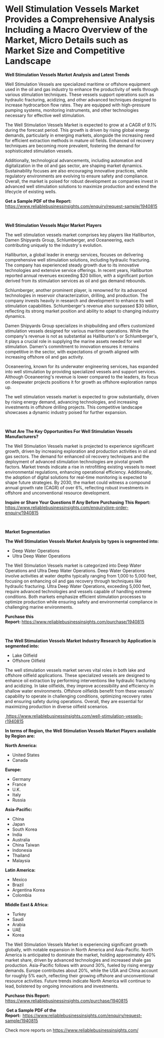 <p><h1>Well Stimulation Vessels Market Provides a Comprehensive Analysis Including a Macro Overview of the Market, Micro Details such as Market Size and Competitive Landscape</h1></p><p><strong>Well Stimulation Vessels Market Analysis and Latest Trends</strong></p>
<p><p>Well Stimulation Vessels are specialized maritime or offshore equipment used in the oil and gas industry to enhance the productivity of wells through various stimulation techniques. These vessels support operations such as hydraulic fracturing, acidizing, and other advanced techniques designed to increase hydrocarbon flow rates. They are equipped with high-pressure pumping systems, monitoring instruments, and other technologies necessary for effective well stimulation.</p><p>The Well Stimulation Vessels Market is expected to grow at a CAGR of 9.1% during the forecast period. This growth is driven by rising global energy demands, particularly in emerging markets, alongside the increasing need for efficient extraction methods in mature oil fields. Enhanced oil recovery techniques are becoming more prevalent, fostering the demand for sophisticated stimulation vessels. </p><p>Additionally, technological advancements, including automation and digitalization in the oil and gas sector, are shaping market dynamics. Sustainability focuses are also encouraging innovative practices, while regulatory environments are evolving to ensure safety and compliance. Overall, the market is poised for robust development as companies invest in advanced well stimulation solutions to maximize production and extend the lifecycle of existing wells.</p></p>
<p><strong>Get a Sample PDF of the Report:&nbsp;</strong> <a href="https://www.reliablebusinessinsights.com/enquiry/request-sample/1940815?utm_campaign=2094&utm_medium=2&utm_source=Github&utm_content=ia&utm_term=21022025&utm_id=well-stimulation-vessels">https://www.reliablebusinessinsights.com/enquiry/request-sample/1940815</a></p>
<p>&nbsp;</p>
<p><strong>Well Stimulation Vessels Major Market Players</strong></p>
<p><p>The well stimulation vessels market comprises key players like Halliburton, Damen Shipyards Group, Schlumberger, and Oceaneering, each contributing uniquely to the industry's evolution.</p><p>Halliburton, a global leader in energy services, focuses on delivering comprehensive well stimulation solutions, including hydraulic fracturing. The company has experienced steady growth due to its innovative technologies and extensive service offerings. In recent years, Halliburton reported annual revenues exceeding $20 billion, with a significant portion derived from its stimulation services as oil and gas demand rebounds.</p><p>Schlumberger, another prominent player, is renowned for its advanced technologies in reservoir characterization, drilling, and production. The company invests heavily in research and development to enhance its well stimulation capabilities. Schlumberger's revenue also surpassed $30 billion, reflecting its strong market position and ability to adapt to changing industry dynamics.</p><p>Damen Shipyards Group specializes in shipbuilding and offers customized stimulation vessels designed for various maritime operations. While the company's revenue is not as substantial as Halliburton's or Schlumberger's, it plays a crucial role in supplying the marine assets needed for well stimulation. Damen's commitment to innovation ensures it remains competitive in the sector, with expectations of growth aligned with increasing offshore oil and gas activity.</p><p>Oceaneering, known for its underwater engineering services, has expanded into well stimulation by providing specialized vessels and support services. Although Oceaneering's revenue is lower compared to the leaders, its focus on deepwater projects positions it for growth as offshore exploration ramps up.</p><p>The well stimulation vessels market is expected to grow substantially, driven by rising energy demand, advancing technologies, and increasing investments in offshore drilling projects. This competitive landscape showcases a dynamic industry poised for further expansion.</p></p>
<p>&nbsp;</p>
<p><strong>What Are The Key Opportunities For Well Stimulation Vessels Manufacturers?</strong></p>
<p><p>The Well Stimulation Vessels market is projected to experience significant growth, driven by increasing exploration and production activities in oil and gas sectors. The demand for enhanced oil recovery techniques and the deployment of advanced stimulation technologies are pivotal growth factors. Market trends indicate a rise in retrofitting existing vessels to meet environmental regulations, enhancing operational efficiency. Additionally, the adoption of digital solutions for real-time monitoring is expected to shape future strategies. By 2030, the market could witness a compound annual growth rate (CAGR) of over 6%, reflecting robust investments in offshore and unconventional resource development.</p></p>
<p><strong>Inquire or Share Your Questions If Any Before Purchasing This Report:</strong> <a href="https://www.reliablebusinessinsights.com/enquiry/pre-order-enquiry/1940815?utm_campaign=2094&utm_medium=2&utm_source=Github&utm_content=ia&utm_term=21022025&utm_id=well-stimulation-vessels">https://www.reliablebusinessinsights.com/enquiry/pre-order-enquiry/1940815</a></p>
<p>&nbsp;</p>
<p><strong>Market Segmentation</strong></p>
<p><strong>The Well Stimulation Vessels Market Analysis by types is segmented into:</strong></p>
<p><ul><li>Deep Water Operations</li><li>Ultra Deep Water Operations</li></ul></p>
<p><p>The Well Stimulation Vessels market is categorized into Deep Water Operations and Ultra Deep Water Operations. Deep Water Operations involve activities at water depths typically ranging from 1,000 to 5,000 feet, focusing on enhancing oil and gas recovery through techniques like hydraulic fracturing. Ultra Deep Water Operations, exceeding 5,000 feet, require advanced technologies and vessels capable of handling extreme conditions. Both markets emphasize efficient stimulation processes to optimize production while ensuring safety and environmental compliance in challenging marine environments.</p></p>
<p><strong>Purchase this Report:&nbsp;</strong><a href="https://www.reliablebusinessinsights.com/purchase/1940815?utm_campaign=2094&utm_medium=2&utm_source=Github&utm_content=ia&utm_term=21022025&utm_id=well-stimulation-vessels">https://www.reliablebusinessinsights.com/purchase/1940815</a></p>
<p>&nbsp;</p>
<p><strong>The Well Stimulation Vessels Market Industry Research by Application is segmented into:</strong></p>
<p><ul><li>Lake Oilfield</li><li>Offshore Oilfield</li></ul></p>
<p><p>The well stimulation vessels market serves vital roles in both lake and offshore oilfield applications. These specialized vessels are designed to enhance oil extraction by performing interventions like hydraulic fracturing and acidizing. In lake oilfields, they improve accessibility and efficiency in shallow water environments. Offshore oilfields benefit from these vessels' capability to operate in challenging conditions, optimizing recovery rates and ensuring safety during operations. Overall, they are essential for maximizing production in diverse oilfield scenarios.</p></p>
<p><a href="https://www.reliablebusinessinsights.com/well-stimulation-vessels-r1940815?utm_campaign=2094&utm_medium=2&utm_source=Github&utm_content=ia&utm_term=21022025&utm_id=well-stimulation-vessels">&nbsp;https://www.reliablebusinessinsights.com/well-stimulation-vessels-r1940815</a></p>
<p><strong>In terms of Region, the Well Stimulation Vessels Market Players available by Region are:</strong></p>
<p>
    <p> <strong> North America: </strong>
        <ul>
            <li>United States</li>
            <li>Canada</li>
        </ul>
        </p> 
    <p> <strong> Europe: </strong>
        <ul>
            <li>Germany</li>
            <li>France</li>
            <li>U.K.</li>
            <li>Italy</li>
            <li>Russia</li>
        </ul>
        </p> 
    <p> <strong> Asia-Pacific: </strong>
        <ul>
            <li>China</li>
            <li>Japan</li>
            <li>South Korea</li>
            <li>India</li>
            <li>Australia</li>
            <li>China Taiwan</li>
            <li>Indonesia</li>
            <li>Thailand</li>
            <li>Malaysia</li>
        </ul>
        </p> 
    <p> <strong> Latin America: </strong>
        <ul>
            <li>Mexico</li>
            <li>Brazil</li>
            <li>Argentina Korea</li>
            <li>Colombia</li>
        </ul>
        </p> 
    <p> <strong> Middle East & Africa: </strong>
        <ul>
            <li>Turkey</li>
            <li>Saudi</li>
            <li>Arabia</li>
            <li>UAE</li>
            <li>Korea</li>
        </ul>
    </p>
    </p>
<p><p>The Well Stimulation Vessels Market is experiencing significant growth globally, with notable expansion in North America and Asia-Pacific. North America is anticipated to dominate the market, holding approximately 40% market share, driven by advanced technologies and increased shale gas production. Asia-Pacific follows with around 30%, fueled by rising energy demands. Europe contributes about 20%, while the USA and China account for roughly 5% each, reflecting their growing offshore and unconventional resource activities. Future trends indicate North America will continue to lead, bolstered by ongoing innovations and investments.</p></p>
<p><strong>Purchase this Report: </strong><a href="https://www.reliablebusinessinsights.com/purchase/1940815?utm_campaign=2094&utm_medium=2&utm_source=Github&utm_content=ia&utm_term=21022025&utm_id=well-stimulation-vessels">https://www.reliablebusinessinsights.com/purchase/1940815</a></p>
<p>&nbsp;<strong>Get a Sample PDF of the Report:&nbsp;&nbsp;</strong><a href="https://www.reliablebusinessinsights.com/enquiry/request-sample/1940815?utm_campaign=2094&utm_medium=2&utm_source=Github&utm_content=ia&utm_term=21022025&utm_id=well-stimulation-vessels">https://www.reliablebusinessinsights.com/enquiry/request-sample/1940815</a></p>
<p><strong></strong></p>
<p>Check more reports on <a href="https://www.reliablebusinessinsights.com/?utm_campaign=2094&utm_medium=2&utm_source=Github&utm_content=ia&utm_term=21022025&utm_id=well-stimulation-vessels">https://www.reliablebusinessinsights.com/</a></p>